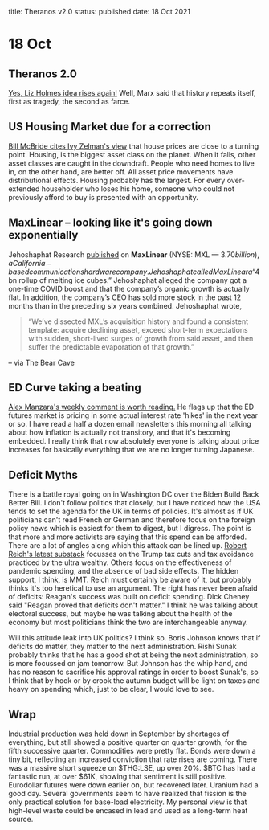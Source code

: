title: Theranos v2.0
status: published
date: 18 Oct 2021

# 18 Oct

## Theranos 2.0

[Yes, Liz Holmes idea rises again!](https://elmerspud.substack.com/p/theranos-20-either-the-next-tesla?r=nmbt&utm_campaign=post&utm_medium=web&utm_source=)
Well, Marx said that history repeats itself, first as tragedy, the second as farce.


## US Housing Market due for a correction

[Bill McBride cites Ivy Zelman's view](https://calculatedrisk.substack.com/p/will-4-mortgage-rates-halt-the-housing?r=nmbt&utm_campaign=post&utm_medium=email&utm_source=) that house prices are close to a turning point.
Housing, is the biggest asset class on the planet. 
When it falls, other asset classes are caught in the downdraft.
People who need homes to live in, on the other hand, are better off.
All asset price movements have distributional effects. 
Housing probably has the largest. 
For every over-extended householder who loses his home, someone who could not previously afford to buy is presented with an opportunity.

## MaxLinear – looking like it's going down exponentially

Jehoshaphat Research [published](https://email.mg2.substack.com/c/eJwlUM1uhCAQfprlaBhA1AOHXnrosS9gEGZXUkUj427t03dcEzLABzPfT_CEj2U73LoUEmfp6VjRZXyVCYlwE3vBrU_RAUglVS2iMxHauhWp9PcNcfZpcrTtKNZ9mFLwlJZ8NijbqlaMLvpQ69g0UYWAaojaDl30nfJ1a6028qL1e0yYA7olT8d7sJjcSLSWm_64qU9e9EqnoiosM9--cFzK6NfR03cJIyOFPO2FD2BM00mwFjow0ILVtUiO1bMHaMBorpWqoFNSwl3z10Y3Uldd_ht-FaibkfNDVWUfeGT4OQnF5grhE_mJkeLnN8iOe97nPSc6esx-mDBeYdAV6Tue_oEZN4469p4cyzGmBamhs_VlntMyihUo2whmjQt3ZUcjDui34J_4D8wci0s) on **MaxLinear** (NYSE: MXL — $3.70 billion), a California-based communications hardware company. Jehoshaphat called MaxLinear a “$4bn rollup of melting ice cubes.” Jehoshaphat alleged the company got a one-time COVID boost and that the company’s organic growth is actually flat. In addition, the company’s CEO has sold more stock in the past 12 months than in the preceding six years combined. Jehoshaphat wrote,

> “We’ve dissected MXL’s acquisition history and found a consistent template: acquire declining asset, exceed short-term expectations with sudden, short-lived surges of growth from said asset, and then suffer the predictable evaporation of that growth.”

– via The Bear Cave

## ED Curve taking a beating

[Alex Manzara's weekly comment is worth reading.](https://www.chartpoint.com/in-to-the-fall/) He flags up that the ED futures market is pricing in some actual interest rate 'hikes' in the next year or so.
I have read a half a dozen email newsletters this morning all talking about how inflation is actually not transitory, and that it's becoming embedded. 
I really think that now absolutely everyone is talking about price increases for basically everything that we are no longer turning Japanese.

## Deficit Myths

There is a battle royal going on in Washington DC over the Biden Build Back Better Bill. 
I don't follow politics that closely, but I have noticed how the USA tends to set the agenda for the UK in terms of policies.
It's almost as if UK politicians can't read French or German and therefore focus on the foreign policy news which is easiest for them to digest,
but I digress. The point is that more and more activists are saying that this spend can be afforded.
There are a lot of angles along which this attack can be lined up. [Robert Reich's latest substack](https://robertreich.substack.com/p/the-we-cant-afford-it-bullsht?r=nmbt&utm_campaign=post&utm_medium=email&utm_source=) focusses on the Trump tax cuts and tax avoidance practiced by the ultra wealthy.
Others focus on the effectiveness of pandemic spending, and the absence of bad side effects.
The hidden support, I think, is MMT. Reich must certainly be aware of it, but probably thinks it's too heretical to use an argument.
The right has never been afraid of deficits: Reagan's success was built on deficit spending. Dick Cheney said "Reagan proved that deficits don't matter." I think he was talking about electoral success, but maybe he was talking about the health of the economy but most politicians think the two are interchangeable anyway.

Will this attitude leak into UK politics? I think so. Boris Johnson knows that if deficits do matter, they matter to the next administration. Rishi Sunak probably thinks that he has a good shot at being the next administration, so is more focussed on jam tomorrow. But Johnson has the whip hand, and has no reason to sacrifice his approval ratings in order to boost Sunak's, so I think that by hook or by crook the autumn budget will be light on taxes and heavy on spending which, just to be clear, I would love to see.

## Wrap

Industrial production was held down in September by shortages of everything, but still showed a positive quarter on quarter growth, for the fifth successive quarter.
Commodities were pretty flat.
Bonds were down a tiny bit, reflecting an increased conviction that rate rises are coming.
There was a massive short squeeze on $THG:LSE, up over 20%. 
$BTC has had a fantastic run, at over $61K, showing that sentiment is still positive.
Eurodollar futures were down earlier on, but recovered later.
Uranium had a good day. Several governments seem to have realized that fission is the only practical solution for base-load electricity.
My personal view is that high-level waste could be encased in lead and used as a long-term heat source.

